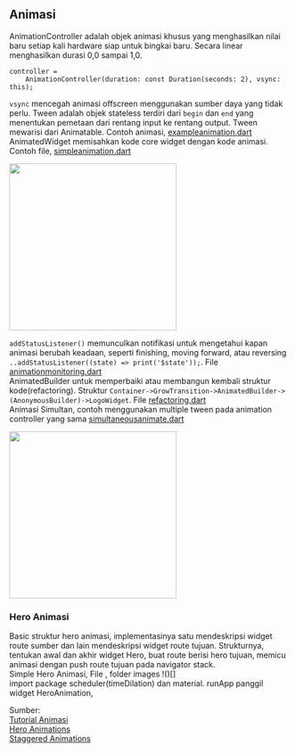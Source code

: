 ## Animasi
AnimationController adalah objek animasi khusus yang menghasilkan nilai baru 
setiap kali hardware siap untuk bingkai baru. Secara linear menghasilkan durasi 0,0 sampai 1,0. 
```
controller =
    AnimationController(duration: const Duration(seconds: 2), vsync: this);
```
`vsync` mencegah animasi offscreen menggunakan sumber daya yang tidak perlu. 
Tween adalah objek stateless terdiri dari `begin` dan `end` yang menentukan pemetaan dari rentang input ke rentang output. 
Tween mewarisi dari Animatable<T>. Contoh animasi, [exampleanimation.dart](https://github.com/Fourthten/praxis-academy/blob/master/novice/02-04/latihan/exampleanimation.dart)\
AnimatedWidget memisahkan kode core widget dengan kode animasi. 
Contoh file, [simpleanimation.dart](https://github.com/Fourthten/praxis-academy/blob/master/novice/02-04/latihan/simpleanimation.dart)

<img src="https://github.com/Fourthten/praxis-academy/blob/master/novice/02-04/latihan/record/simpleanimation.gif" width="300">

`addStatusListener()` memunculkan notifikasi untuk mengetahui kapan animasi berubah keadaan, seperti finishing, moving forward, atau reversing `..addStatusListener((state) => print('$state'));`. 
File [animationmonitoring.dart](https://github.com/Fourthten/praxis-academy/blob/master/novice/02-04/latihan/animationmonitoring.dart)\
AnimatedBuilder untuk memperbaiki atau membangun kembali struktur kode(refactoring). Struktur `Container->GrowTransition->AnimatedBuilder->(AnonymousBuilder)->LogoWidget`. File [refactoring.dart](https://github.com/Fourthten/praxis-academy/blob/master/novice/02-04/latihan/refactoring.dart)\
Animasi Simultan, contoh menggunakan multiple tween pada animation controller yang sama [simultaneousanimate.dart](https://github.com/Fourthten/praxis-academy/blob/master/novice/02-04/latihan/simultaneousanimate.dart)

<img src="https://github.com/Fourthten/praxis-academy/blob/master/novice/02-04/latihan/record/simultananimate.gif" width="300">

### Hero Animasi
Basic struktur hero animasi, implementasinya satu mendeskripsi widget route sumber dan lain mendeskripsi widget route tujuan. 
Strukturnya, tentukan awal dan akhir widget Hero, buat route berisi hero tujuan, memicu animasi dengan push route tujuan pada navigator stack.\
Simple Hero Animasi, File [](), 
folder images !()[]\
import package scheduler(timeDilation) dan material. runApp panggil widget HeroAnimation,
![]()


Sumber:\
[Tutorial Animasi](https://flutter.dev/docs/development/ui/animations/tutorial)\
[Hero Animations](https://flutter.dev/docs/development/ui/animations/hero-animations)\
[Staggered Animations](https://flutter.dev/docs/development/ui/animations/staggered-animations)
